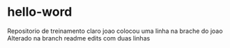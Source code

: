# hello-word
Repositorio de treinamento claro
joao colocou uma linha na brache do joao
Alterado na branch readme edits 
com duas linhas
